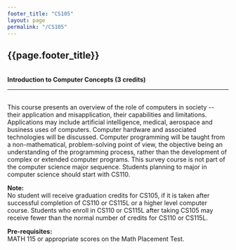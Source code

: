 ```yaml
---
footer_title: "CS105"
layout: page
permalink: "/CS105"
---
```


## {{page.footer_title}}

\
**Introduction to Computer Concepts (3 credits)**

---
\
This course presents an overview of the role of computers in society -- their application and misapplication, their capabilities and limitations. Applications may include artificial intelligence, medical, aerospace and business uses of computers. Computer hardware and associated technologies will be discussed. Computer programming will be taught from a non-mathematical, problem-solving point of view, the objective being an understanding of the programming process, rather than the development of complex or extended computer programs. This survey course is not part of the computer science major sequence. Students planning to major in computer science should start with CS110.

**Note:** \
No student will receive graduation credits for CS105, if it is taken after successful completion of CS110 or CS115L or a higher level computer course. Students who enroll in CS110 or CS115L after taking CS105 may receive fewer than the normal number of credits for CS110 or CS115L.

**Pre-requisites:** \
MATH 115 or appropriate scores on the Math Placement Test.